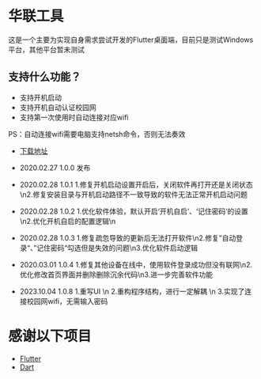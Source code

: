 # 华联工具

这是一个主要为实现自身需求尝试开发的Flutter桌面端，目前只是测试Windows平台，其他平台暂未测试

## 支持什么功能？

- 支持开机启动
- 支持开机自动认证校园网
- 支持第一次使用时自动连接对应wifi

PS：自动连接wifi需要电脑支持netsh命令，否则无法奏效

- [下载地址](https://hlu.airsado.cn/)


- 2020.02.27 1.0.0 发布
- 2020.02.28 1.0.1 1.修复开机启动设置开启后，关闭软件再打开还是关闭状态\n2.修复安装目录与开机启动路径不一致导致的软件无法正常开机启动问题
- 2020.02.28 1.0.2 1.优化软件体验，默认开启‘开机自启’、‘记住密码’的设置\n2.优化开机自启的配置逻辑\n
- 2020.02.28 1.0.3 1.修复疏忽导致的更新后无法打开软件\n2.修复”自动登录“、”记住密码“勾选但是失效的问题\n3.优化软件启动逻辑
- 2020.03.01 1.0.4 1.修复其他设备在线中，使用软件登录成功但没有联网\n2.优化修改首页界面并删除删除沉余代码\n3.进一步完善软件功能
- 2023.10.04 1.0.8 1.重写UI \n 2.重构程序结构，进行一定解耦 \n 3.实现了连接校园网wifi，无需输入密码

# 感谢以下项目

- [Flutter](https://hlu.airsado.cn/)
- [Dart](https://dart.cn/)